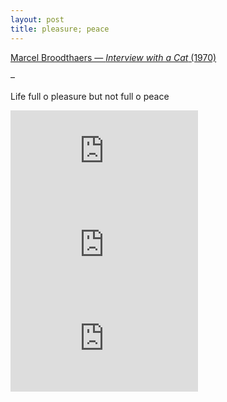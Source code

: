 ```yaml
---
layout: post
title: pleasure; peace
---
```


[Marcel Broodthaers — *Interview with a Cat* (1970)](https://www.e-flux.com/journal/136/538900/interview-with-a-cat/)

–

Life full o pleasure but not full o peace

<div class="responsive_iframe">
    <iframe src="https://www.youtube.com/embed/7pwxiwQar5E" title="YouTube video player" frameborder="0" allow="accelerometer; autoplay; clipboard-write; encrypted-media; gyroscope; picture-in-picture; web-share" allowfullscreen></iframe>
</div>

<div class="responsive_iframe">
    <iframe src="https://www.youtube.com/embed/3dFsmwkamzE" title="YouTube video player" frameborder="0" allow="accelerometer; autoplay; clipboard-write; encrypted-media; gyroscope; picture-in-picture; web-share" allowfullscreen></iframe>
</div>

<div class="responsive_iframe">
    <iframe src="https://www.youtube.com/embed/videoseries?list=OLAK5uy_kUzro9EulGZUsIl-Bvn8hnQmPZU0jpSHw" title="YouTube video player" frameborder="0" allow="accelerometer; autoplay; clipboard-write; encrypted-media; gyroscope; picture-in-picture; web-share" allowfullscreen></iframe>
</div>